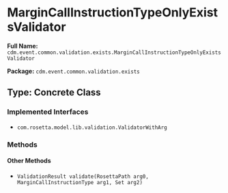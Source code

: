 # MarginCallInstructionTypeOnlyExistsValidator

**Full Name:** `cdm.event.common.validation.exists.MarginCallInstructionTypeOnlyExistsValidator`

**Package:** `cdm.event.common.validation.exists`

## Type: Concrete Class

### Implemented Interfaces

- `com.rosetta.model.lib.validation.ValidatorWithArg`

### Methods

#### Other Methods

- `ValidationResult validate(RosettaPath arg0, MarginCallInstructionType arg1, Set arg2)`

